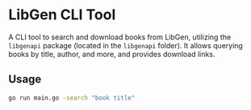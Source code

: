 # LibGen CLI Tool

A CLI tool to search and download books from LibGen, utilizing the `libgenapi` package (located in the `libgenapi` folder). It allows querying books by title, author, and more, and provides download links.

## Usage

```sh
go run main.go -search "book title"
```